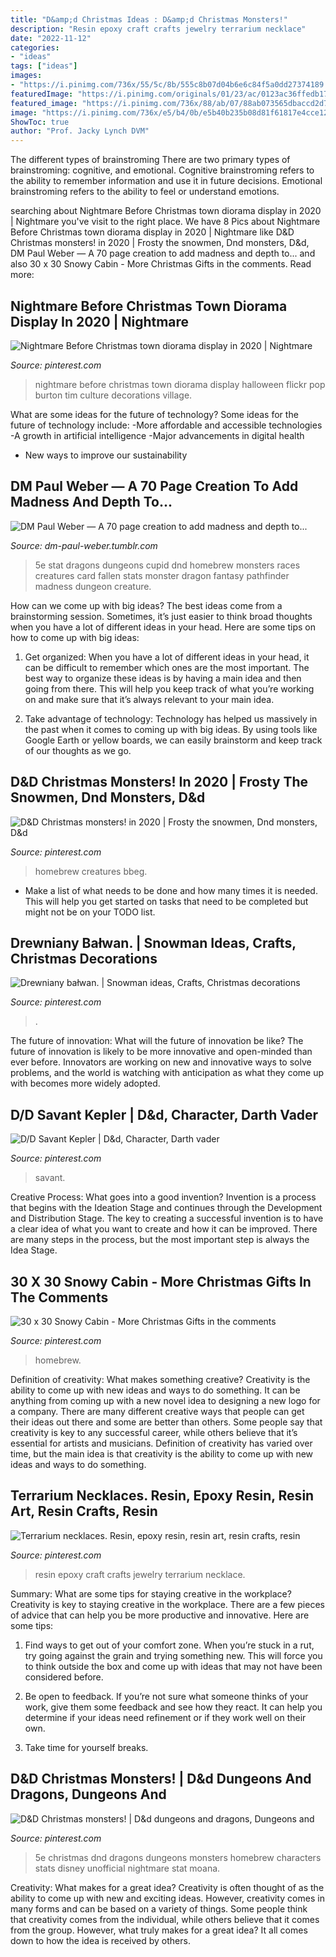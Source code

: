 ```yaml
---
title: "D&amp;d Christmas Ideas : D&amp;d Christmas Monsters!"
description: "Resin epoxy craft crafts jewelry terrarium necklace"
date: "2022-11-12"
categories:
- "ideas"
tags: ["ideas"]
images:
- "https://i.pinimg.com/736x/55/5c/8b/555c8b07d04b6e6c84f5a0dd27374189.jpg"
featuredImage: "https://i.pinimg.com/originals/01/23/ac/0123ac36ffedb170731cffd48c0125a9.png"
featured_image: "https://i.pinimg.com/736x/88/ab/07/88ab073565dbaccd2d70424e5d001b7f.jpg"
image: "https://i.pinimg.com/736x/e5/b4/0b/e5b40b235b08d81f61817e4cce12ac23.jpg"
ShowToc: true
author: "Prof. Jacky Lynch DVM"
---
```



The different types of brainstroming
There are two primary types of brainstroming: cognitive, and emotional. Cognitive brainstroming refers to the ability to remember information and use it in future decisions. Emotional brainstroming refers to the ability to feel or understand emotions.

	

		
searching about Nightmare Before Christmas town diorama display in 2020 | Nightmare you've visit to the right place. We have 8 Pics about Nightmare Before Christmas town diorama display in 2020 | Nightmare like D&amp;D Christmas monsters! in 2020 | Frosty the snowmen, Dnd monsters, D&amp;d, DM Paul Weber — A 70 page creation to add madness and depth to... and also 30 x 30 Snowy Cabin - More Christmas Gifts in the comments. Read more:
		
    
## Nightmare Before Christmas Town Diorama Display In 2020 | Nightmare

<img loading=lazy src="https://i.pinimg.com/originals/a9/97/43/a99743ef88556880989b5dc4282a8cc5.jpg" onerror="this.onerror=null;this.src='https://tse1.mm.bing.net/th?id=OIP.h_E5JUVPo2wgTlK2-Z7L7wHaFj&amp;pid=15.1';" alt="Nightmare Before Christmas town diorama display in 2020 | Nightmare">

_Source: pinterest.com_

>nightmare before christmas town diorama display halloween flickr pop burton tim culture decorations village. 

	

What are some ideas for the future of technology?
Some ideas for the future of technology include: 
-More affordable and accessible technologies 
-A growth in artificial intelligence 
-Major advancements in digital health 
- New ways to improve our sustainability

    
## DM Paul Weber — A 70 Page Creation To Add Madness And Depth To...

<img loading=lazy src="https://66.media.tumblr.com/9e0ae55fccb9b9e85beff25c683ffc06/tumblr_o8dh8qAC5s1vu5c8fo5_1280.jpg" onerror="this.onerror=null;this.src='https://tse3.mm.bing.net/th?id=OIP.wKpdBA7dPmtbCGaR0RX5fwHaKe&amp;pid=15.1';" alt="DM Paul Weber — A 70 page creation to add madness and depth to...">

_Source: dm-paul-weber.tumblr.com_

>5e stat dragons dungeons cupid dnd homebrew monsters races creatures card fallen stats monster dragon fantasy pathfinder madness dungeon creature. 

	

How can we come up with big ideas?
The best ideas come from a brainstorming session. Sometimes, it’s just easier to think broad thoughts when you have a lot of different ideas in your head. Here are some tips on how to come up with big ideas:
1. Get organized: When you have a lot of different ideas in your head, it can be difficult to remember which ones are the most important. The best way to organize these ideas is by having a main idea and then going from there. This will help you keep track of what you’re working on and make sure that it’s always relevant to your main idea.

2. Take advantage of technology: Technology has helped us massively in the past when it comes to coming up with big ideas. By using tools like Google Earth or yellow boards, we can easily brainstorm and keep track of our thoughts as we go.

    
## D&amp;D Christmas Monsters! In 2020 | Frosty The Snowmen, Dnd Monsters, D&amp;d

<img loading=lazy src="https://i.pinimg.com/736x/9a/68/b7/9a68b7b615bb1b29936222a331ffd7a6.jpg" onerror="this.onerror=null;this.src='https://tse2.mm.bing.net/th?id=OIP.P35PIaHrtabQIuEIDBSL4wHaJl&amp;pid=15.1';" alt="D&amp;D Christmas monsters! in 2020 | Frosty the snowmen, Dnd monsters, D&amp;d">

_Source: pinterest.com_

>homebrew creatures bbeg. 

	

- Make a list of what needs to be done and how many times it is needed. This will help you get started on tasks that need to be completed but might not be on your TODO list.

    
## Drewniany Bałwan. | Snowman Ideas, Crafts, Christmas Decorations

<img loading=lazy src="https://i.pinimg.com/originals/19/54/40/1954402680b3112e0279b064522df450.jpg" onerror="this.onerror=null;this.src='https://tse4.mm.bing.net/th?id=OIP.9kE9_jck2Z7wf56K1z4hLQHaLL&amp;pid=15.1';" alt="Drewniany bałwan. | Snowman ideas, Crafts, Christmas decorations">

_Source: pinterest.com_

>. 

	

The future of innovation: What will the future of innovation be like?
The future of innovation is likely to be more innovative and open-minded than ever before. Innovators are working on new and innovative ways to solve problems, and the world is watching with anticipation as what they come up with becomes more widely adopted.

    
## D/D Savant Kepler | D&amp;d, Character, Darth Vader

<img loading=lazy src="https://i.pinimg.com/originals/01/23/ac/0123ac36ffedb170731cffd48c0125a9.png" onerror="this.onerror=null;this.src='https://tse1.mm.bing.net/th?id=OIP.MKeQqc5cAG8VFeSgmOM7LgHaFd&amp;pid=15.1';" alt="D/D Savant Kepler | D&amp;d, Character, Darth vader">

_Source: pinterest.com_

>savant. 

	

Creative Process: What goes into a good invention?
Invention is a process that begins with the Ideation Stage and continues through the Development and Distribution Stage. The key to creating a successful invention is to have a clear idea of what you want to create and how it can be improved. There are many steps in the process, but the most important step is always the Idea Stage.

    
## 30 X 30 Snowy Cabin - More Christmas Gifts In The Comments

<img loading=lazy src="https://i.pinimg.com/736x/55/5c/8b/555c8b07d04b6e6c84f5a0dd27374189.jpg" onerror="this.onerror=null;this.src='https://tse1.mm.bing.net/th?id=OIP.db5FEmlUsUjxXz_hRCj07gHaHa&amp;pid=15.1';" alt="30 x 30 Snowy Cabin - More Christmas Gifts in the comments">

_Source: pinterest.com_

>homebrew. 

	

Definition of creativity: What makes something creative?
Creativity is the ability to come up with new ideas and ways to do something. It can be anything from coming up with a new novel idea to designing a new logo for a company. There are many different creative ways that people can get their ideas out there and some are better than others. Some people say that creativity is key to any successful career, while others believe that it’s essential for artists and musicians. Definition of creativity has varied over time, but the main idea is that creativity is the ability to come up with new ideas and ways to do something.

    
## Terrarium Necklaces. Resin, Epoxy Resin, Resin Art, Resin Crafts, Resin

<img loading=lazy src="https://i.pinimg.com/736x/88/ab/07/88ab073565dbaccd2d70424e5d001b7f.jpg" onerror="this.onerror=null;this.src='https://tse3.mm.bing.net/th?id=OIP.q1CmtOD9hbz-8PMXqFR2wAHaMF&amp;pid=15.1';" alt="Terrarium necklaces. Resin, epoxy resin, resin art, resin crafts, resin">

_Source: pinterest.com_

>resin epoxy craft crafts jewelry terrarium necklace. 

	

Summary: What are some tips for staying creative in the workplace?
Creativity is key to staying creative in the workplace. There are a few pieces of advice that can help you be more productive and innovative. Here are some tips:
1. Find ways to get out of your comfort zone. When you’re stuck in a rut, try going against the grain and trying something new. This will force you to think outside the box and come up with ideas that may not have been considered before.

2. Be open to feedback. If you’re not sure what someone thinks of your work, give them some feedback and see how they react. It can help you determine if your ideas need refinement or if they work well on their own.

3. Take time for yourself breaks.

    
## D&amp;D Christmas Monsters! | D&amp;d Dungeons And Dragons, Dungeons And

<img loading=lazy src="https://i.pinimg.com/736x/e5/b4/0b/e5b40b235b08d81f61817e4cce12ac23.jpg" onerror="this.onerror=null;this.src='https://tse3.mm.bing.net/th?id=OIP.UFx4dfCRnN_w8RWo7HWu7QHaKd&amp;pid=15.1';" alt="D&amp;D Christmas monsters! | D&amp;d dungeons and dragons, Dungeons and">

_Source: pinterest.com_

>5e christmas dnd dragons dungeons monsters homebrew characters stats disney unofficial nightmare stat moana. 

	

Creativity: What makes for a great idea?
Creativity is often thought of as the ability to come up with new and exciting ideas. However, creativity comes in many forms and can be based on a variety of things. Some people think that creativity comes from the individual, while others believe that it comes from the group. However, what truly makes for a great idea? It all comes down to how the idea is received by others.

